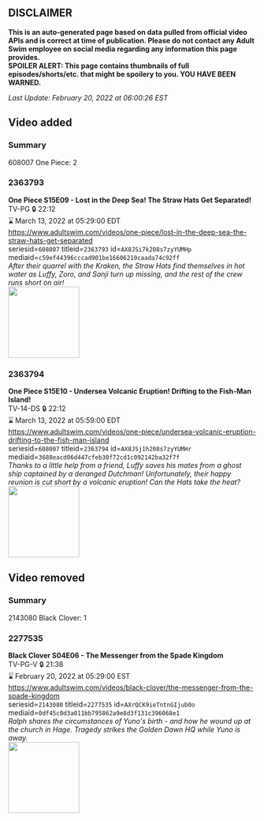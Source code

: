## DISCLAIMER
**This is an auto-generated page based on data pulled from official video APIs and is correct at time of publication. Please do not contact any Adult Swim employee on social media regarding any information this page provides.**  
**SPOILER ALERT: This page contains thumbnails of full episodes/shorts/etc. that might be spoilery to you. YOU HAVE BEEN WARNED.**  

_Last Update: February 20, 2022 at 06:00:26 EST_
## Video added
### Summary
608007 One Piece: 2  
### 2363793
**One Piece S15E09 - Lost in the Deep Sea! The Straw Hats Get Separated!**  
TV-PG 🔒 22:12  
⌛ March 13, 2022 at 05:29:00 EDT  
https://www.adultswim.com/videos/one-piece/lost-in-the-deep-sea-the-straw-hats-get-separated  
seriesid=`608007` titleid=`2363793` id=`AX8JSi7k208s7zyYUMHp` mediaid=`c59ef44396cccad901be16606210caada74c92ff`  
_After their quarrel with the Kraken, the Straw Hats find themselves in hot water as Luffy, Zoro, and Sanji turn up missing, and the rest of the crew runs short on air!_  
<a href="https://media.cdn.adultswim.com/uploads/20220217/thumbnails/2_222171623528-OnePiece_525_LostInTheDeepSeaTheStrawHatsGetSeparated.png"><img src="https://media.cdn.adultswim.com/uploads/20220217/thumbnails/2_222171623528-OnePiece_525_LostInTheDeepSeaTheStrawHatsGetSeparated.png" height="144px" /></a>
### 2363794
**One Piece S15E10 - Undersea Volcanic Eruption! Drifting to the Fish-Man Island!**  
TV-14-DS 🔒 22:12  
⌛ March 13, 2022 at 05:59:00 EDT  
https://www.adultswim.com/videos/one-piece/undersea-volcanic-eruption-drifting-to-the-fish-man-island  
seriesid=`608007` titleid=`2363794` id=`AX8JSj1h208s7zyYUMHr` mediaid=`3688eacd06d447cfeb30f72cd1c092142ba32f7f`  
_Thanks to a little help from a friend, Luffy saves his mates from a ghost ship captained by a deranged Dutchman! Unfortunately, their happy reunion is cut short by a volcanic eruption! Can the Hats take the heat?_  
<a href="https://media.cdn.adultswim.com/uploads/20220217/thumbnails/2_222171624410-OnePiece_526_UnderseaVolcanicEruptionDriftingToTheFishManIsland.png"><img src="https://media.cdn.adultswim.com/uploads/20220217/thumbnails/2_222171624410-OnePiece_526_UnderseaVolcanicEruptionDriftingToTheFishManIsland.png" height="144px" /></a>
## Video removed
### Summary
2143080 Black Clover: 1  
### 2277535
**Black Clover S04E06 - The Messenger from the Spade Kingdom**  
TV-PG-V 🔒 21:38  
⌛ February 20, 2022 at 05:29:00 EST  
https://www.adultswim.com/videos/black-clover/the-messenger-from-the-spade-kingdom  
seriesid=`2143080` titleid=`2277535` id=`AXrQCK9ieTntnGIjub0o` mediaid=`0df45c0d3a011bb795862a9e8d3f131c396068e1`  
_Ralph shares the circumstances of Yuno's birth - and how he wound up at the church in Hage. Tragedy strikes the Golden Dawn HQ while Yuno is away._  
<a href="https://media.cdn.adultswim.com/uploads/20210723/thumbnails/2_2172311056-BlackClover_160_MessengerFromTheSpadeKingdom.png"><img src="https://media.cdn.adultswim.com/uploads/20210723/thumbnails/2_2172311056-BlackClover_160_MessengerFromTheSpadeKingdom.png" height="144px" /></a>
